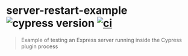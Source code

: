 # server-restart-example ![cypress version](https://img.shields.io/badge/cypress-9.1.1-brightgreen) [![ci](https://github.com/bahmutov/server-restart-example/actions/workflows/ci.yml/badge.svg?branch=main)](https://github.com/bahmutov/server-restart-example/actions/workflows/ci.yml)
> Example of testing an Express server running inside the Cypress plugin process
